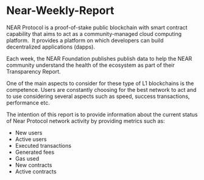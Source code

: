 # Near-Weekly-Report

NEAR Protocol is a proof-of-stake public blockchain with smart contract capability that aims to act as a community-managed cloud computing platform.  It provides a platform on which developers can build decentralized applications (dapps).

Each week, the NEAR Foundation publishes publish data to help the NEAR community understand the health of the ecosystem as part of their Transparency Report.

One of the main aspects to consider for these type of L1 blockchains is the competence. Users are constantly choosing for the best network to act and to use considering several aspects such as speed, success transactions, performance etc.

The intention of this report is to provide information about the current status of Near Protocol network activity by providing metrics such as: 
- New users
- Active users
- Executed transactions
- Generated fees
- Gas used
- New contracts
- Active contracts
